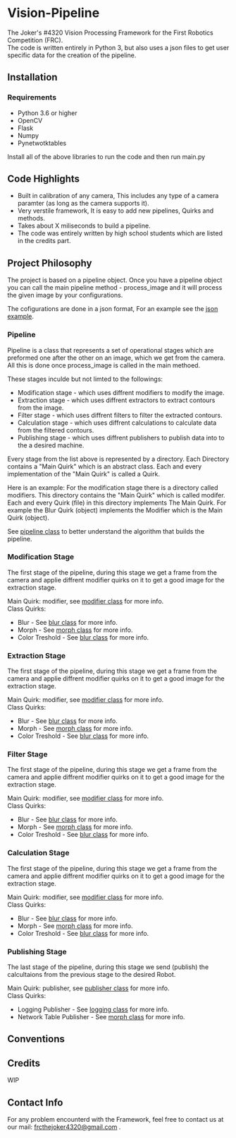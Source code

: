 # Vision-Pipeline
The Joker's #4320 Vision Processing Framework for the First Robotics Competition (FRC).   
The code is written entirely in Python 3, but also uses a json files to get user specific data for the creation of the pipeline.

## Installation

### Requirements
* Python 3.6 or higher
* OpenCV
* Flask
* Numpy
* Pynetwotktables

Install all of the above libraries to run the code and then run main.py

## Code Highlights
* Built in calibration of any camera, This includes any type of a camera paramter (as long as the camera supports it).
* Very verstile framework, It is easy to add new pipelines, Quirks and methods.
* Takes about X miliseconds to build a pipeline.
* The code was entirely written by high school students which are listed in the credits part.

## Project Philosophy
The project is based on a pipeline object.
Once you have a pipeline object you can call the main pipeline method - process_image and it will process the given image by your configurations.

The cofigurations are done in a json format, For an example see the [json example](https://github.com/TheJoker4320/vision-framework/blob/develop/examples/example.json).

### Pipeline
Pipeline is a class that represents a set of operational stages which are preformed one after the other on an image, 
which we get from the camera. All this is done once process_image is called in the main methoed. 

These stages inculde but not limted to the followings:
* Modification stage - which uses diffrent modifiers to modify the image.
* Extraction stage - which uses diffrent extractors to extract contours from the image.
* Filter stage - which uses diffrent filters to filter the extracted contours.
* Calculation stage - which uses diffrent calculations to calculate data from the filtered contours.
* Publishing stage - which uses diffrent publishers to publish data into to the a desired machine. 

Every stage from the list above is represented by a directory. 
Each Directory contains a "Main Quirk" which is an abstract class.
Each and every implementation of the "Main Quirk" is called a Quirk.

Here is an example:
For the modification stage there is a directory called modifiers. 
This directory contains the "Main Quirk" which is called modifer.
Each and every Quirk (file) in this directory implements The Main Quirk. 
For example the Blur Quirk (object) implements the Modifier which is the Main Quirk (object). 

See [pipeline class](https://github.com/TheJoker4320/vision-framework/blob/develop/pipeline/pipeline.py) to better understand the algorithm that builds the pipeline.

### Modification Stage
The first stage of the pipeline, during this stage we get a frame from the camera and applie diffrent modifier quirks on it to get a good image for the extraction stage.

Main Quirk: modifier, see [modifier class](https://github.com/TheJoker4320/vision-framework/blob/develop/modifiers/modifier.py) for more info.  
Class Quirks:
* Blur - See [blur class](https://github.com/TheJoker4320/vision-framework/blob/develop/modifiers/blur.py) for more info.
* Morph - See [morph class](https://github.com/TheJoker4320/vision-framework/blob/develop/modifiers/morph.py) for more info.
* Color Treshold - See [blur class](https://github.com/TheJoker4320/vision-framework/blob/develop/modifiers/color_threshold.py) for more info.


### Extraction Stage
The first stage of the pipeline, during this stage we get a frame from the camera and applie diffrent modifier quirks on it to get a good image for the extraction stage.

Main Quirk: modifier, see [modifier class](https://github.com/TheJoker4320/vision-framework/blob/develop/modifiers/modifier.py) for more info.  
Class Quirks:
* Blur - See [blur class](https://github.com/TheJoker4320/vision-framework/blob/develop/modifiers/blur.py) for more info.
* Morph - See [morph class](https://github.com/TheJoker4320/vision-framework/blob/develop/modifiers/morph.py) for more info.
* Color Treshold - See [blur class](https://github.com/TheJoker4320/vision-framework/blob/develop/modifiers/color_threshold.py) for more info.


### Filter Stage
The first stage of the pipeline, during this stage we get a frame from the camera and applie diffrent modifier quirks on it to get a good image for the extraction stage.

Main Quirk: modifier, see [modifier class](https://github.com/TheJoker4320/vision-framework/blob/develop/modifiers/modifier.py) for more info.  
Class Quirks:
* Blur - See [blur class](https://github.com/TheJoker4320/vision-framework/blob/develop/modifiers/blur.py) for more info.
* Morph - See [morph class](https://github.com/TheJoker4320/vision-framework/blob/develop/modifiers/morph.py) for more info.
* Color Treshold - See [blur class](https://github.com/TheJoker4320/vision-framework/blob/develop/modifiers/color_threshold.py) for more info.


### Calculation Stage
The first stage of the pipeline, during this stage we get a frame from the camera and applie diffrent modifier quirks on it to get a good image for the extraction stage.

Main Quirk: modifier, see [modifier class](https://github.com/TheJoker4320/vision-framework/blob/develop/modifiers/modifier.py) for more info.  
Class Quirks:
* Blur - See [blur class](https://github.com/TheJoker4320/vision-framework/blob/develop/modifiers/blur.py) for more info.
* Morph - See [morph class](https://github.com/TheJoker4320/vision-framework/blob/develop/modifiers/morph.py) for more info.
* Color Treshold - See [blur class](https://github.com/TheJoker4320/vision-framework/blob/develop/modifiers/color_threshold.py) for more info.

### Publishing Stage
The last stage of the pipeline, during this stage we send (publish) the calcultaions from the previous stage to the desired Robot.

Main Quirk: publisher, see [publisher class](https://github.com/TheJoker4320/vision-framework/blob/develop/publishers/publish.py) for more info.  
Class Quirks:
* Logging Publisher - See [logging class](https://github.com/TheJoker4320/vision-framework/blob/develop/publishers/logging_publisher.py) for more info.
* Network Table Publisher - See [morph class](https://github.com/TheJoker4320/vision-framework/blob/develop/publishers/network_table_publisher.py) for more info.


## Conventions

## Credits
WIP

## Contact Info
For any problem encounterd with the Framework, feel free to contact us at our mail: frcthejoker4320@gmail.com .
